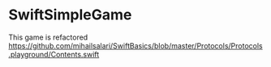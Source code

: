 # SwiftSimpleGame

This game is refactored
https://github.com/mihailsalari/SwiftBasics/blob/master/Protocols/Protocols.playground/Contents.swift
